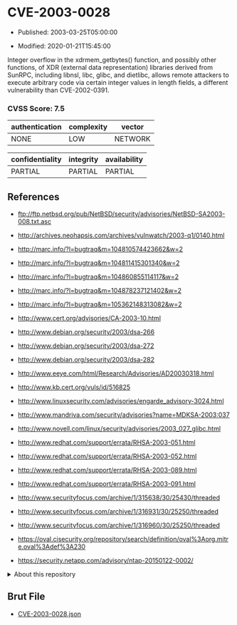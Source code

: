 # CVE-2003-0028

- Published: 2003-03-25T05:00:00

- Modified: 2020-01-21T15:45:00

Integer overflow in the xdrmem_getbytes() function, and possibly other functions, of XDR (external data representation) libraries derived from SunRPC, including libnsl, libc, glibc, and dietlibc, allows remote attackers to execute arbitrary code via certain integer values in length fields, a different vulnerability than CVE-2002-0391.

### CVSS Score: **7.5**

| authentication | complexity | vector |
| --- | --- | --- |
| NONE | LOW | NETWORK |

| confidentiality | integrity | availability |
| --- | --- | --- |
| PARTIAL | PARTIAL | PARTIAL |

## References

* ftp://ftp.netbsd.org/pub/NetBSD/security/advisories/NetBSD-SA2003-008.txt.asc

* http://archives.neohapsis.com/archives/vulnwatch/2003-q1/0140.html

* http://marc.info/?l=bugtraq&m=104810574423662&w=2

* http://marc.info/?l=bugtraq&m=104811415301340&w=2

* http://marc.info/?l=bugtraq&m=104860855114117&w=2

* http://marc.info/?l=bugtraq&m=104878237121402&w=2

* http://marc.info/?l=bugtraq&m=105362148313082&w=2

* http://www.cert.org/advisories/CA-2003-10.html

* http://www.debian.org/security/2003/dsa-266

* http://www.debian.org/security/2003/dsa-272

* http://www.debian.org/security/2003/dsa-282

* http://www.eeye.com/html/Research/Advisories/AD20030318.html

* http://www.kb.cert.org/vuls/id/516825

* http://www.linuxsecurity.com/advisories/engarde_advisory-3024.html

* http://www.mandriva.com/security/advisories?name=MDKSA-2003:037

* http://www.novell.com/linux/security/advisories/2003_027_glibc.html

* http://www.redhat.com/support/errata/RHSA-2003-051.html

* http://www.redhat.com/support/errata/RHSA-2003-052.html

* http://www.redhat.com/support/errata/RHSA-2003-089.html

* http://www.redhat.com/support/errata/RHSA-2003-091.html

* http://www.securityfocus.com/archive/1/315638/30/25430/threaded

* http://www.securityfocus.com/archive/1/316931/30/25250/threaded

* http://www.securityfocus.com/archive/1/316960/30/25250/threaded

* https://oval.cisecurity.org/repository/search/definition/oval%3Aorg.mitre.oval%3Adef%3A230

* https://security.netapp.com/advisory/ntap-20150122-0002/

<details>
<summary>About this repository</summary> 

  This repository is part of the project [Live Hack CVE](https://github.com/Live-Hack-CVE). Main website can be found [www.live-hack.org](https://www.live-hack.org) 
  
  Made by [Sn0wAlice](https://github.com/Sn0wAlice) for the people that care about security and need to have a feed of the latest CVEs. Hope you enjoy it, don't forget to star the repo and follow me on [Twitter](https://twitter.com/Sn0wAlice) and [Github](https://github.com/Sn0wAlice). And that is my [personnal website](https://www.alice-snow.me/)

  - [Home Page](https://github.com/Live-Hack-CVE)
  - [Framework](https://github.com/Live-Hack-CVE/cve-framework)
  - [CVE database](https://github.com/Live-Hack-CVE/full_database)
  - [Changelog](https://github.com/Live-Hack-CVE/Changelog)
</details>

## Brut File

* [CVE-2003-0028.json](https://raw.githubusercontent.com/Live-Hack-CVE/full_database/main/cves/2003/CVE-2003-0028.json)

